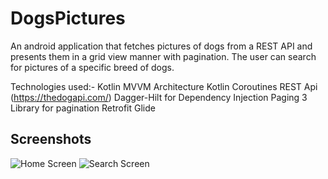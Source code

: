 # DogsPictures
An android application that fetches pictures of dogs from a REST API and presents them in a grid view manner with pagination.
The user can search for pictures of a specific breed of dogs.

Technologies used:-
  Kotlin
  MVVM Architecture
  Kotlin Coroutines
  REST Api (https://thedogapi.com/)
  Dagger-Hilt for Dependency Injection
  Paging 3 Library for pagination
  Retrofit
  Glide

## Screenshots

![Home Screen](https://drive.google.com/uc?export=view&id=1MhCA_Ffl8QoXabwYXVZs36veLz1NODEj)
![Search Screen](https://drive.google.com/uc?export=view&id=1Mc1giWN-mN6pPzxWAQB6pj5GnU_IPzAx)
